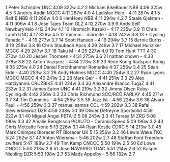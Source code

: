   1  Peter Schindler  UNC    4:09      322w    4.2
  2  Michael BikeBauer  NBB    4:09      325w    4.5
  3  Andrey Andin  MGCC    4:11      267w    4.0
  4  Ladislav Hojo  -  4:11      287w    4.1
  5  Ralf B  NBB    4:11      266w    4.0
  6  HenHoev  NBB    4:11      294w    4.2
  7  Staale Gjelsten  -  4:11      306w    4.1
  8  Jose Tajes  Team GLZ    4:12      270w    3.9
  9  Andy Self  NewburyVelo    4:12      243w    4.1
 10  Hiromichi Kazuki  -  4:17      235w    3.9
 11  Chris Lamb  UNC    4:17      326w    4.5
 12  mmmm... marmite  -  4:18      242w    3.8
 13  * Cycling Fanatic *  -  4:19      277w    3.7
 14  Scott Hansen  -  4:19      294w    3.7
 15  Bernie Burns  -  4:19      258w    3.8
 16  Chris Staubach  Apcs    4:29      249w    3.7
 17  Michael Hunziker  MGCC    4:29      247w    3.7
 18  Taku M  -  4:29      227w    4.0
 19  Tom Hunt  TTT    4:30      272w    4.0
 20  Jesper Thomsen  -  4:31      275w    3.6
 21  nathan chown  -  4:33      278w    3.8
 22  Anton Vazquez  -  4:34      273w    3.9
 23  Rene Konig  Radsport Konig    4:35      275w    4.0
 24  Daniel Forchhammer  Romerike    4:37      256w    3.4
 25  Stian Eide  -  4:40      253w    3.2
 26  Andy Holmes  MDCC    4:40      254w    3.2
 27  Ryan Lyons MGCC  MGCC    4:40      241w    3.2
 28  Mark Gair  -  4:41      251w    3.3
 29  Alex Hatziyannis  CRUZBIKE    4:41      224w    3.4
 30  Alexandre Branco  TugaZ    4:41      233w    3.2
 31  James Eaton  UNC    4:41      219w    3.2
 32  Jimmy Olsen  Ruby-Cycling.dk    4:42      256w    3.3
 33  Chris Richmond SCC/RCC  PARLAY    4:45      271w    3.7
 34  Tim Cummins  -  4:54      255w    3.5
 35  Jazz Ist  -  4:56      224w    3.6
 36  Alvaro Pauli  -  4:56      259w    3.3
 37  manuel santos  CCL    4:59      202w    3.3
 38  Rafal Siewierkiewicz  DZR    4:59      238w    3.1
 39  Olivier Defreyne  Sportsolid    4:59      223w    3.1
 40  Miguel Angel  PETA-Z    5:08      243w    3.3
 41  Teresa M  ZRG    5:08      190w    3.3
 42  Amalie Bengtsson  POAUTO - CeramicSpeed    5:09      196w    3.2
 43  Chris Metcalfe  None    5:13      226w    3.1
 44  Ryan Kestle  CDRC    5:14      213w    3.0
 45  Mark Onimpex Bioracer RT  Bioracer UK    5:15      256w    3.2
 46  Lewis Wake  TKC    5:24      262w    3.1
 47  Anton Wiersma  -  5:46      202w    2.7
 48  Steffan Ford  Freedom zwifters    5:47      188w    2.7
 49  Tim Kemp  CNCCC    5:50      191w    2.5
 50  Ed Lowe  CNCCC    5:50      213w    2.6
 51  Jose NAVARRO  TOAC    5:51      214w    2.6
 52  Kasper Niebling  DZR    5:53      198w    2.7
 53  Mads Appelby  -  5:56      182w    2.7
